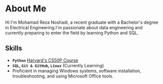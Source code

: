 # About Me

Hi I'm Mohamad Reza Noshadi, a recent graduate with a Bachelor's degree in Electrical Engineering.I'm passionate about data engineering and currently preparing to enter the field by learning Python and SQL.

## Skills

- **`Python`** [Harvard's CS50P Course](https://certificates.cs50.io/b42aeb1b-078b-4b2b-a4a8-a0eda1d9843a.pdf?size=letter)
- **`SQL`, `Git & GitHub`, `Linux`** (Currently Learning)
- Proficient in managing Windows systems, software installation, troubleshooting, and using Microsoft Office tools.
